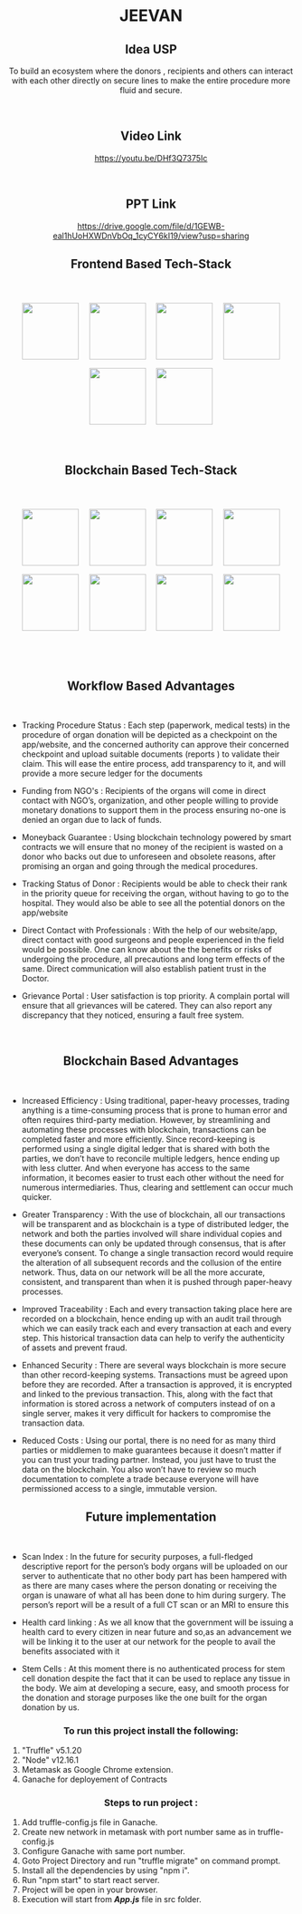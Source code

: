 <div align = "center">


<h1>JEEVAN</h1>

## Idea USP

To build an ecosystem where the donors , recipients and others can interact with each other directly on secure lines to make the entire procedure more fluid and secure.

 <br>
 
 
## Video Link

https://youtu.be/DHf3Q7375Ic

<br>

## PPT Link

https://drive.google.com/file/d/1GEWB-eal1hUoHXWDnVbOq_1cyCY6kI19/view?usp=sharing

## Frontend Based Tech-Stack

<br>

<p float="left" align="middle">

<a href="https://html.com/"><img height=100px style="margin:7.5px" src= "https://www.w3.org/html/logo/downloads/HTML5_Badge_512.png"></a>
<a href="https://www.w3schools.com/css/"><img height=100px style="margin:7.5px" src= "https://cdn.iconscout.com/icon/free/png-512/css-118-569410.png"></a>
<a href="https://www.javascript.com/"><img height=100px style="margin:7.5px" src= "https://banner2.cleanpng.com/20180417/fsw/kisspng-javascript-node-js-angularjs-jquery-github-5ad5a9c7373410.5023404615239520712261.jpg"></a>
<a href="https://reactjs.org/"><img height=100px style="margin:7.5px" src= "https://cdn.worldvectorlogo.com/logos/react.svg"></a>
<a href="https://web3js.readthedocs.io/en/v1.3.0/"><img height=100px style="margin:7.5px" src= "https://i.imgur.com/GX0qzK1.jpg"></a>
<a href="https://flutter.dev/"><img height=100px style="margin:7.5px" src= "https://lh3.googleusercontent.com/proxy/ddvxdfbgcs9ylLHLB1NDpY9gnlylgca0B5oqVG5u4vhhI8k21eJjJhQYAxXuXyuiFHYkfMDfqsq1AV9mq6dyxPM-siulks7zcII7ZcH4gZEw3Uhsh88hNUlOssk"></a>

</p>

 <br>

## Blockchain Based Tech-Stack

<br>

<p float="left" align="middle">

<a href="https://ethereum.org/en/"><img height=100px style="margin:7.5px" src= "https://i.pinimg.com/originals/88/80/b5/8880b59a0d0d9eb470714426c2f371a7.png"></a>
<a href="https://docs.soliditylang.org/en/v0.7.5/"><img height=100px style="margin:7.5px" src= "https://cointral.com/wp-content/uploads/2019/11/solidity-nedir.png"></a>
<a href="https://www.trufflesuite.com/"><img height=100px style="margin:7.5px" src= "https://encrypted-tbn0.gstatic.com/images?q=tbn:ANd9GcQVRwqCmH0v3EjrjBQ5huQN_8NhV1oj4jvU9g&usqp=CAU"></a>
<a href="https://www.trufflesuite.com/drizzle"><img height=100px style="margin:7.5px" src= "https://encrypted-tbn0.gstatic.com/images?q=tbn:ANd9GcTu5Puv-KmV3_WZlzGbhJ3Jbd0u1rBI9e_gGg&usqp=CAU"></a>
<a href="https://matic.network/"><img height=100px style="margin:7.5px" src= "https://encrypted-tbn0.gstatic.com/images?q=tbn:ANd9GcRNxgSVNPxXjQ1P5crZdo9wk4FbRJodcuR4-g&usqp=CAU"></a>
<a href="https://ipfs.io/"><img height=100px style="margin:7.5px" src= "https://miro.medium.com/max/1200/1*xBysnRmAn8n17ZjPMVxfmg.png"></a>
<a href="https://infura.io/"><img height=100px style="margin:7.5px" src= "https://www.trufflesuite.com/img/tutorials/infura/infura.png"></a>
<a href="https://www.rinkeby.io/#stats"><img height=100px style="margin:7.5px" src= "https://www.devprovider.com/wp-content/uploads/2019/02/1N4Xyvmrm-6uMzJcKkU7BMw-1024x512.jpeg"></a>

</p>

 <br>

<br>

## Workflow Based Advantages

<br>
<div align = "left">

- Tracking Procedure Status : Each step (paperwork, medical tests) in the procedure of organ donation will be depicted as a checkpoint on the app/website, and the concerned authority can approve their concerned checkpoint and upload suitable documents (reports ) to validate their claim. This will ease the entire process, add transparency to it, and will provide a more secure ledger for the documents

- Funding from NGO's : Recipients of the organs will come in direct contact with NGO’s, organization, and other people willing to provide monetary donations to support them in the process ensuring no-one is denied an organ due to lack of funds.

- Moneyback Guarantee : Using blockchain technology powered by smart contracts we will ensure that no money of the recipient is wasted on a donor who backs out due to unforeseen and obsolete reasons, after promising an organ and going through the medical procedures.

- Tracking Status of Donor : Recipients would be able to check their rank in the priority queue for receiving the organ, without having to go to the hospital. They would also be able to see all the potential donors on the app/website
- Direct Contact with Professionals : With the help of our website/app, direct contact with good surgeons and people experienced in the field would be possible. One can know about the the benefits or risks of undergoing the procedure, all precautions and long term effects of the same. Direct communication will also establish patient trust in the Doctor.

- Grievance Portal : User satisfaction is top priority.
A complain portal will ensure that all grievances will be catered. They can also report any discrepancy that they noticed, ensuring a fault free system.
 </div>

 <br>

## Blockchain Based Advantages

<br>
<div align = "left">

- Increased Efficiency : Using traditional, paper-heavy processes, trading anything is a time-consuming process that is prone to human error and often requires third-party mediation. However, by streamlining and automating these processes with blockchain, transactions can be completed faster and more efficiently. Since record-keeping is performed using a single digital ledger that is shared with both the parties, we don’t have to reconcile multiple ledgers, hence ending up with less clutter. And when everyone has access to the same information, it becomes easier to trust each other without the need for numerous intermediaries. Thus, clearing and settlement can occur much quicker.

- Greater Transparency : With the use of blockchain, all our transactions will be transparent and as blockchain is a type of distributed ledger, the network and both the parties involved will share individual copies and these documents can only be updated through consensus, that is after everyone’s consent. To change a single transaction record would require the alteration of all subsequent records and the collusion of the entire network. Thus, data on our network will be all the more accurate, consistent, and transparent than when it is pushed through paper-heavy processes.

- Improved Traceability : Each and every transaction taking place here are recorded on a blockchain, hence ending up with an audit trail through which we can easily track each and every transaction at each and every step. This historical transaction data can help to verify the authenticity of assets and prevent fraud.

- Enhanced Security : There are several ways blockchain is more secure than other record-keeping systems. Transactions must be agreed upon before they are recorded. After a transaction is approved, it is encrypted and linked to the previous transaction. This, along with the fact that information is stored across a network of computers instead of on a single server, makes it very difficult for hackers to compromise the transaction data.
- Reduced Costs : Using our portal, there is no need for as many third parties or middlemen to make guarantees because it doesn’t matter if you can trust your trading partner. Instead, you just have to trust the data on the blockchain. You also won’t have to review so much documentation to complete a trade because everyone will have permissioned access to a single, immutable version.

 </div>

## Future implementation

<br>

<div align = "left">

- Scan Index : In the future for security purposes, a full-fledged descriptive report for the person’s body organs will be uploaded on our server to authenticate that no other body part has been hampered with as there are many cases where the person donating or receiving the organ is unaware of what all has been done to him during surgery. The person’s report will be a result of a full CT scan or an MRI to ensure this

- Health card linking : As we all know that the government will be issuing a health card to every citizen in near future and so,as an advancement we will be linking it to the user at our network for the people to avail the benefits associated with it

- Stem Cells : At this moment there is no authenticated process for stem cell donation despite the fact that it can be used to replace any tissue in the body. We aim at developing a secure, easy, and smooth process for the donation and storage purposes like the one built for the organ donation by us.

 </div>
 
 ### To run this project install the following:
 
  <div align = "left">
 
1. "Truffle" v5.1.20
2. "Node" v12.16.1 
3. Metamask as Google Chrome extension.
4. Ganache for deployement of Contracts
 
 </div>
 
 ### Steps to run project :
 
 <div align = "left">
 
1. Add truffle-config.js file in Ganache.
2. Create new network in metamask with port number same as in truffle-config.js
3. Configure Ganache with same port number.
4. Goto Project Directory and run "truffle migrate" on command prompt.
5. Install all the dependencies by using "npm i".
6. Run "npm start" to start react server.
7. Project will be open in your browser.
8. Execution will start from _**App.js**_ file in src folder.

</div>
